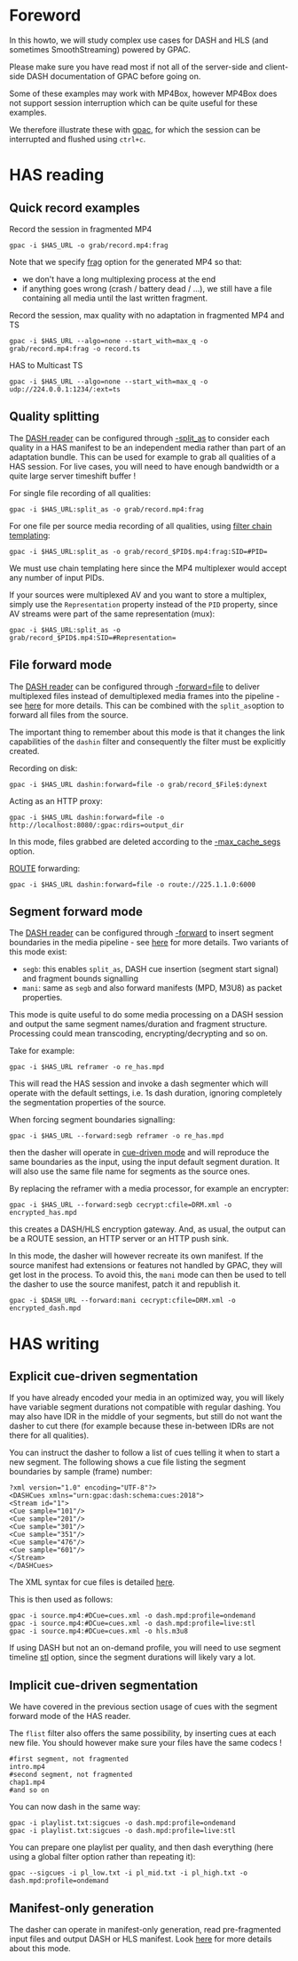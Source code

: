 # Foreword
In this howto, we will study complex use cases for DASH and HLS (and sometimes SmoothStreaming) powered by GPAC.

Please make sure you have read most if not all of the server-side and client-side DASH documentation of GPAC before going on.

Some of these examples may work with MP4Box, however MP4Box does not support session interruption which can be quite useful for these examples.

We therefore illustrate these with [gpac](gpac_general), for which the session can be interrupted and flushed using `ctrl+c`.

# HAS reading
## Quick record examples

Record the session in fragmented MP4
```
gpac -i $HAS_URL -o grab/record.mp4:frag
```
Note that we specify [frag](mp4mx#store) option for the generated MP4 so that:

- we don't have a long multiplexing process at the end 
- if anything goes wrong (crash / battery dead / ...), we still have a file containing all media until the last written fragment. 

Record the session, max quality with no adaptation in fragmented MP4 and TS
```
gpac -i $HAS_URL --algo=none --start_with=max_q -o grab/record.mp4:frag -o record.ts
```

HAS to Multicast TS
```
gpac -i $HAS_URL --algo=none --start_with=max_q -o udp://224.0.0.1:1234/:ext=ts
```


## Quality splitting
The [DASH reader](dashin) can be configured through [-split_as](dashin#split_as)  to consider each quality in a HAS  manifest to be an independent media rather than part of an adaptation bundle.
This can be used for example to grab all qualities of a HAS session. For live cases, you will need to have enough bandwidth or a quite large server timeshift buffer !

For single file recording of all qualities:
```
gpac -i $HAS_URL:split_as -o grab/record.mp4:frag
```

For one file per source media recording of all qualities, using [filter chain templating](filters_general#templating-filter-chains):
```
gpac -i $HAS_URL:split_as -o grab/record_$PID$.mp4:frag:SID=#PID=
```
We must use chain templating here since the MP4 multiplexer would accept any number of input PIDs.

If your sources were multiplexed AV and you want to store a multiplex, simply use the `Representation` property instead of the `PID` property, since AV streams were part of the same representation (mux):
```
gpac -i $HAS_URL:split_as -o grab/record_$PID$.mp4:SID=#Representation=
```



## File forward mode
The [DASH reader](dashin) can be configured through [-forward=file](dashin#forward)  to deliver multiplexed files instead of demultiplexed media frames into the pipeline - see [here](dashin#file-mode) for more details. 
This can be combined with the `split_as`option to forward all files from the source.

The important thing to remember about this mode is that it changes the link capabilities of the `dashin` filter and consequently the filter must be explicitly created.

Recording on disk:
```
gpac -i $HAS_URL dashin:forward=file -o grab/record_$File$:dynext
```

Acting as an HTTP proxy:
```
gpac -i $HAS_URL dashin:forward=file -o http://localhost:8080/:gpac:rdirs=output_dir
```

In this mode, files grabbed are deleted according to the [-max_cache_segs](httpout#max_cache_segs) option.


[ROUTE](route) forwarding:
```
gpac -i $HAS_URL dashin:forward=file -o route://225.1.1.0:6000
```


## Segment forward mode

The [DASH reader](dashin) can be configured through [-forward](dashin#forward)  to insert segment boundaries in the media pipeline - see [here](dashin#segment-bound-modes) for more details.
 Two variants of this mode exist:

- `segb`: this enables `split_as`, DASH cue insertion (segment start signal) and fragment bounds signalling
- `mani`: same as `segb` and also forward manifests (MPD, M3U8) as packet properties.

This mode is quite useful to do some media processing on a DASH session and output the same segment names/duration and fragment structure. Processing could mean transcoding, encrypting/decrypting and so on.

Take for example:

```
gpac -i $HAS_URL reframer -o re_has.mpd
```
This will read the HAS session and invoke a dash segmenter which will operate with the default settings, i.e. 1s dash duration, ignoring completely the segmentation properties of the source.


When forcing segment boundaries signalling:
```
gpac -i $HAS_URL --forward:segb reframer -o re_has.mpd
```

then the dasher will operate in [cue-driven mode](dasher#cue-driven-segmentation) and will reproduce the same boundaries as the input, using the input default segment duration. It will also use the same file name for segments as the source ones.

By replacing the reframer with a media processor, for example an encrypter:

```
gpac -i $HAS_URL --forward:segb cecrypt:cfile=DRM.xml -o encrypted_has.mpd
```

this creates a DASH/HLS encryption gateway. And, as usual, the output can be a ROUTE session, an HTTP server or an HTTP push sink.


In this mode, the dasher will however recreate its own manifest. If the source manifest had extensions or features not handled by GPAC, they will get lost in the process.
To avoid this, the `mani` mode can then be used to tell the dasher to use the source manifest, patch it and republish it.
 
```
gpac -i $DASH_URL --forward:mani cecrypt:cfile=DRM.xml -o encrypted_dash.mpd
```


# HAS writing
## Explicit cue-driven segmentation 

If you have already encoded your media in an optimized way, you will likely have variable segment durations not compatible with regular dashing. 
You may also have IDR in the middle of your segments, but still do not want the dasher to cut there (for example because these in-between IDRs are not there for all qualities).

You can instruct the dasher to follow a list of cues telling it when to start a new segment.  The following shows a cue file listing the segment boundaries by sample (frame) number:
```
?xml version="1.0" encoding="UTF-8"?>
<DASHCues xmlns="urn:gpac:dash:schema:cues:2018">
<Stream id="1">
<Cue sample="101"/>
<Cue sample="201"/>
<Cue sample="301"/>
<Cue sample="351"/>
<Cue sample="476"/>
<Cue sample="601"/>
</Stream>
</DASHCues>
```

The XML syntax for cue files is detailed [here](dasher#cue-driven-segmentation).

This is then used as follows:
```
gpac -i source.mp4:#DCue=cues.xml -o dash.mpd:profile=ondemand
gpac -i source.mp4:#DCue=cues.xml -o dash.mpd:profile=live:stl
gpac -i source.mp4:#DCue=cues.xml -o hls.m3u8
```

If using DASH but not an on-demand profile,  you will need to use segment timeline [stl](dasher#stl) option, since the segment durations will likely vary a lot.


## Implicit cue-driven segmentation 
We have covered in the previous section usage of cues with the segment forward mode of the HAS reader. 

The `flist` filter also offers the same possibility, by inserting cues at each new file. You should however make sure your files have the same codecs !

 
```
#first segment, not fragmented
intro.mp4
#second segment, not fragmented
chap1.mp4
#and so on
```

You can now dash in the same way:

```
gpac -i playlist.txt:sigcues -o dash.mpd:profile=ondemand
gpac -i playlist.txt:sigcues -o dash.mpd:profile=live:stl
```

You can prepare one playlist per quality, and then dash everything (here using a global filter option rather than repeating it):
```
gpac --sigcues -i pl_low.txt -i pl_mid.txt -i pl_high.txt -o dash.mpd:profile=ondemand
```


## Manifest-only generation

The dasher can operate in manifest-only generation, read pre-fragmented input files and output DASH or HLS manifest. Look [here](dasher#manifest-generation-only-mode) for more details about this mode.
